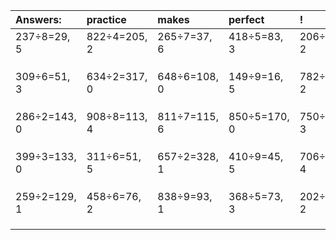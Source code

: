 | Answers: | practice | makes | perfect | ! |
| :--- | :--- | :--- | :--- | :--- |
| 237÷8=29, 5 | 822÷4=205, 2 | 265÷7=37, 6 | 418÷5=83, 3 | 206÷3=68, 2 | 
|   |   |   |   |   | 
|   |   |   |   |   | 
|   |   |   |   |   | 
| 309÷6=51, 3 | 634÷2=317, 0 | 648÷6=108, 0 | 149÷9=16, 5 | 782÷3=260, 2 | 
|   |   |   |   |   | 
|   |   |   |   |   | 
|   |   |   |   |   | 
| 286÷2=143, 0 | 908÷8=113, 4 | 811÷7=115, 6 | 850÷5=170, 0 | 750÷9=83, 3 | 
|   |   |   |   |   | 
|   |   |   |   |   | 
|   |   |   |   |   | 
| 399÷3=133, 0 | 311÷6=51, 5 | 657÷2=328, 1 | 410÷9=45, 5 | 706÷9=78, 4 | 
|   |   |   |   |   | 
|   |   |   |   |   | 
|   |   |   |   |   | 
| 259÷2=129, 1 | 458÷6=76, 2 | 838÷9=93, 1 | 368÷5=73, 3 | 202÷4=50, 2 | 
|   |   |   |   |   | 
|   |   |   |   |   | 
|   |   |   |   |   | 
